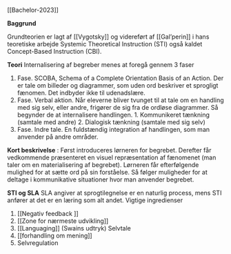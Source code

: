 [[Bachelor-2023]]

**Baggrund**

Grundteorien er lagt af [[Vygotsky]] og videreført af [[Gal’perin]] i hans teoretiske arbejde Systemic Theoretical Instruction (STI) også kaldet Concept-Based Instruction (CBI).

**Teori** 
Internalisering af begreber menes at foregå gennem 3 faser

1. Fase. SCOBA, Schema of a Complete Orientation Basis of an Action. Der er tale om billeder og diagrammer, som uden ord beskriver et sprogligt fænomen. Det indbyder ikke til udenadslære.
2. Fase. Verbal aktion. Når eleverne bliver tvunget til at tale om en handling med sig selv, eller andre, frigører de sig fra de ordløse diagrammer. Så begynder de at internalisere handlingen. 
       1. Kommunikeret tænkning (samtale med andre)
       2. Dialogisk tænkning (samtale med sig selv)
3. Fase. Indre tale. En fuldstændig integration af handlingen, som man anvender på andre områder.

**Kort beskrivelse** :
Først introduceres lørneren for begrebet. Derefter får vedkommende præsenteret en visuel repræsentation af fænomenet (man taler om en materialisering af begrebet). Lørneren får efterfølgende mulighed for at sætte ord på sin forståelse. Så følger muligheder for at deltage i kommunikative situationer hvor man anvender begrebet. 

**STI og SLA**
SLA angiver at sprogtilegnelse er en naturlig process, mens STI anfører at det er en læring som alt andet. 
Vigtige ingredienser 
1. [[Negativ feedback ]]
2. [[Zone for nærmeste udvikling]]
3. [[Languaging]] (Swains udtryk) Selvtale
4. [[forhandling om mening]]
5. Selvregulation 
